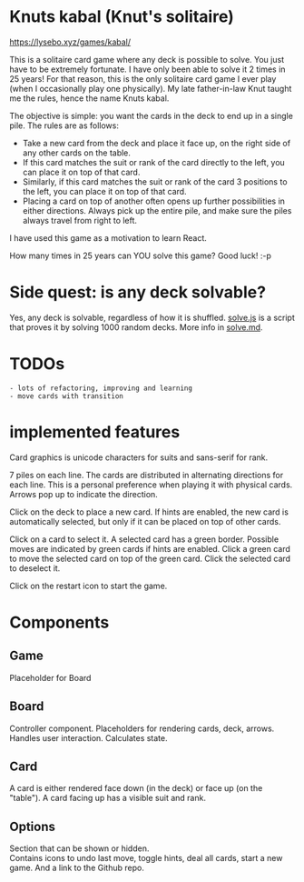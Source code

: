 # Knuts kabal (Knut's solitaire)

https://lysebo.xyz/games/kabal/

This is a solitaire card game where any deck is possible to solve. You just have to be extremely fortunate. I have only been able to solve it 2 times in 25 years! For that reason, this is the only solitaire card game I ever play (when I occasionally play one physically). My late father-in-law Knut taught me the rules, hence the name Knuts kabal.

The objective is simple: you want the cards in the deck to end up in a single pile. The rules are as follows:
- Take a new card from the deck and place it face up, on the right side of any other cards on the table.
- If this card matches the suit or rank of the card directly to the left, you can place it on top of that card.
- Similarly, if this card matches the suit or rank of the card 3 positions to the left, you can place it on top of that card.
- Placing a card on top of another often opens up further possibilities in either directions. Always pick up the entire pile, and make sure the piles always travel from right to left.

I have used this game as a motivation to learn React.

How many times in 25 years can YOU solve this game? Good luck! :-p


# Side quest: is any deck solvable?

Yes, any deck is solvable, regardless of how it is shuffled. [solve.js](solve.js) is a script that proves it by solving 1000 random decks. More info in [solve.md](solve.md).


# TODOs

    - lots of refactoring, improving and learning
    - move cards with transition

# implemented features

Card graphics is unicode characters for suits and sans-serif for rank.

7 piles on each line. The cards are distributed in alternating directions for each line. This is a personal preference when playing it with physical cards. Arrows pop up to indicate the direction.

Click on the deck to place a new card. If hints are enabled, the new card is automatically selected, but only if it can be placed on top of other cards.

Click on a card to select it. A selected card has a green border. Possible moves are indicated by green cards if hints are enabled. Click a green card to move the selected card on top of the green card. Click the selected card to deselect it.

Click on the restart icon to start the game.

# Components

## Game

Placeholder for Board

## Board

Controller component. Placeholders for rendering cards, deck, arrows. Handles user interaction. Calculates state.

## Card

A card is either rendered face down (in the deck) or face up (on the "table"). A card facing up has a visible suit and rank.

## Options

Section that can be shown or hidden.  
Contains icons to undo last move, toggle hints, deal all cards, start a new game.
And a link to the Github repo.